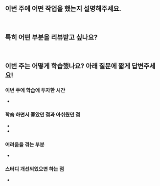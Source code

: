 ## 이번 주에 어떤 작업을 했는지 설명해주세요.


<br>

## 특히 어떤 부분을 리뷰받고 싶나요?


<br>

## 이번 주는 어떻게 학습했나요? 아래 질문에 짧게 답변주세요!

### 이번 주에 학습에 투자한 시간

 - 

### 학습 하면서 좋았던 점과 아쉬웠던 점

 - 
 - 

### 어려움을 겪는 부분

 -

### 스터디 개선되었으면 하는 점

 - 
